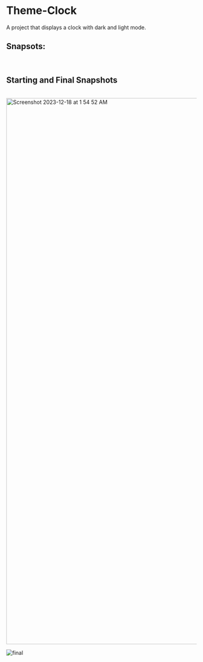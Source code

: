 # Theme-Clock
A project that displays a clock with dark and light mode. <br>
<h2>Snapsots:</h2><br>
<h2>Starting and Final Snapshots </h2> <br> 
<img width="1440" alt="Screenshot 2023-12-18 at 1 54 52 AM" src="https://github.com/Shreyansh301/Theme-Clock/assets/150443206/231d94b8-63c8-47b5-9500-7cc51dc28c3b"> <br>

![final](https://github.com/Shreyansh301/Theme-Clock/assets/150443206/92f6604a-2fda-4f3c-b70a-99f58e234d37)




